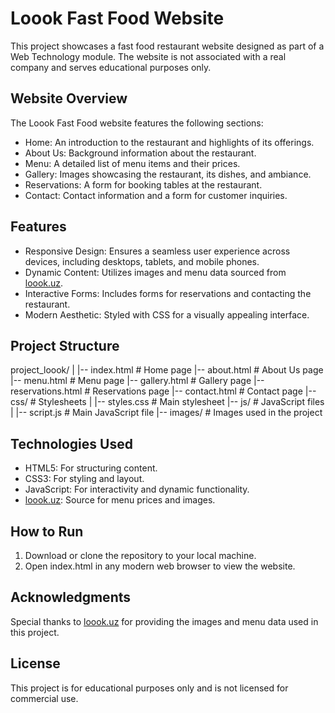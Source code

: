 # Loook Fast Food Website

This project showcases a fast food restaurant website designed as part of a Web Technology module. The website is not associated with a real company and serves educational purposes only.

## Website Overview

The Loook Fast Food website features the following sections:

- Home: An introduction to the restaurant and highlights of its offerings.
- About Us: Background information about the restaurant.
- Menu: A detailed list of menu items and their prices.
- Gallery: Images showcasing the restaurant, its dishes, and ambiance.
- Reservations: A form for booking tables at the restaurant.
- Contact: Contact information and a form for customer inquiries.

## Features

- Responsive Design: Ensures a seamless user experience across devices, including desktops, tablets, and mobile phones.
- Dynamic Content: Utilizes images and menu data sourced from [loook.uz](https://loook.uz).
- Interactive Forms: Includes forms for reservations and contacting the restaurant.
- Modern Aesthetic: Styled with CSS for a visually appealing interface.

## Project Structure

project_loook/
|
|-- index.html          # Home page
|-- about.html          # About Us page
|-- menu.html           # Menu page
|-- gallery.html        # Gallery page
|-- reservations.html   # Reservations page
|-- contact.html        # Contact page
|-- css/                # Stylesheets
|   |-- styles.css      # Main stylesheet
|-- js/                 # JavaScript files
|   |-- script.js       # Main JavaScript file
|-- images/             # Images used in the project
## Technologies Used

- HTML5: For structuring content.
- CSS3: For styling and layout.
- JavaScript: For interactivity and dynamic functionality.
- [loook.uz](https://loook.uz): Source for menu prices and images.

## How to Run

1. Download or clone the repository to your local machine.
2. Open index.html in any modern web browser to view the website.

## Acknowledgments

Special thanks to [loook.uz](https://loook.uz) for providing the images and menu data used in this project.

## License

This project is for educational purposes only and is not licensed for commercial use.